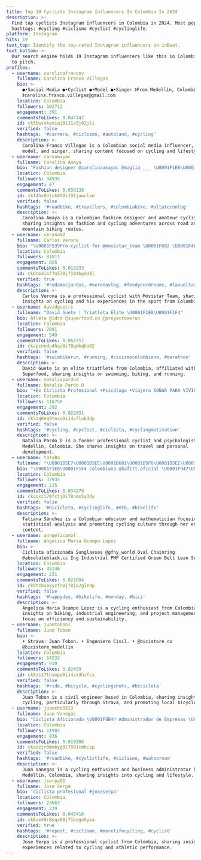 ```yaml
---
title: Top 10 Cyclists Instagram Influencers In Colombia In 2024
description: >-
  Find top cyclists Instagram influencers in Colombia in 2024. Most popular
  hashtags: #cycling #ciclismo #cyclist #cyclinglife.
platform: Instagram
hits: 19
text_top: Identify the top-rated Instagram influencers on inBeat.
text_bottom: >-
  Our search engine holds 19 Instagram influencers like this in Colombia for you
  to pitch.
profiles:
  - username: carolinafrancov
    fullname: Carolina Franco Villegas
    bio: >-
      ●•Social Media ●•Cyclist ●•Model ●•Singer 》From Medellín, Colombia
      》carolina.franco.villegas@gmail.com
    location: Colombia
    followers: 102712
    engagement: 391
    commentsToLikes: 0.047147
    id: ck5bwvxkemiqi0i11a3j02jli
    verified: false
    hashtags: '#carrera, #ciclismo, #autoland, #cycling'
    description: >-
      Carolina Franco Villegas is a Colombian social media influencer, cyclist,
      model, and singer, sharing content focused on cycling and lifestyle.
  - username: caroamayac
    fullname: Carolina Amaya
    bio: "Fashion designer @carolinaamayac @maglia____ \U0001F1E8\U0001F1F4Amateur cyclist \U0001F6B2 Ruta ⛰Mtb |"
    location: Colombia
    followers: 94935
    engagement: 67
    commentsToLikes: 0.036138
    id: ck14hx0ntck8t0i191jawclxe
    verified: false
    hashtags: '#roadbike, #travellers, #colombiabike, #altatecnolog'
    description: >-
      Carolina Amaya is a Colombian fashion designer and amateur cyclist,
      sharing insights on fashion and cycling adventures across road and
      mountain biking routes.
  - username: verona92
    fullname: Carlos Verona
    bio: "\U0001F539Pro-cyclist for @movistar_team \U0001F6B2 \U0001F467\U0001F3FC Berta\U0001F466\U0001F3FC Leo \U0001F476\U0001F3FB Nina ❤️ @estherfcasasola"
    location: Colombia
    followers: 81811
    engagement: 655
    commentsToLikes: 0.012933
    id: ck6tmdibf7n570j7184bpdd8l
    verified: true
    hashtags: '#rodamosjuntos, #veronavlog, #feedyourdreams, #lavuelta20'
    description: >-
      Carlos Verona is a professional cyclist with Movistar Team, sharing
      insights on cycling and his experiences in the sport from Colombia.
  - username: davidguetri
    fullname: "David Guete | Triatleta Elite \U0001F1E8\U0001F1F4"
    bio: Atleta @idrd @superfood.co @proyectowerun
    location: Colombia
    followers: 7891
    engagement: 549
    commentsToLikes: 0.062757
    id: ckapcnndu4haz0i78qmkqha02
    verified: false
    hashtags: '#swimbikerun, #running, #cicismocolombiano, #marathon'
    description: >-
      David Guete is an elite triathlete from Colombia, affiliated with IDRD and
      Superfood, sharing insights on swimming, biking, and running.
  - username: nataliapardod
    fullname: Natalia Pardo D
    bio: "•Ex Ciclista Profesional •Psicóloga •Viajera SOÑAR PARA VIVIR\U0001F497 \U0001F4CDMedellin- \U0001F1E8\U0001F1F4 Sígueme en FB\U0001F447\U0001F3FD"
    location: Colombia
    followers: 118750
    engagement: 292
    commentsToLikes: 0.022031
    id: ck5zq0eq9toxq0i14v7lu64dp
    verified: false
    hashtags: '#cycling, #cyclist, #ciclista, #cyclingmotivation'
    description: >-
      Natalia Pardo D is a former professional cyclist and psychologist based in
      Medellin, Colombia. She shares insights on travel and personal
      development.
  - username: taty8a
    fullname: "\U0001D5E7\U0001D5EE\U0001D601\U0001D5F6\U0001D5EE\U0001D5FB\U0001D5EE \U0001D5E6á\U0001D5FB\U0001D5F0\U0001D5F5\U0001D5F2\U0001D607"
    bio: "\U0001F1E8\U0001F1F4 Colombiana @kafitt.oficial \U0001F947\U0001D60A\U0001D619\U0001D610 \U0001D614\U0001D622\U0001D634\U0001D635\U0001D626\U0001D633 2015 \U0001F947ℓ'єтαρє 2018 \U0001F947\U0001D60E\U0001D633\U0001D622\U0001D62F \U0001D60D\U0001D630\U0001D62F\U0001D625\U0001D630 \U0001D60A\U0001D62A\U0001D636\U0001D625\U0001D622\U0001D625 \U0001D614\U0001D636\U0001D634\U0001D62A\U0001D624\U0001D622\U0001D62D \U0001F469\U0001F3FC‍\U0001F4BB Matemática y Estadística ❤️ Felicidad \U0001F6B2"
    location: Colombia
    followers: 37935
    engagement: 225
    commentsToLikes: 0.034279
    id: ckaoxz179fctj0i78nms5y3dy
    verified: false
    hashtags: '#bicicleta, #cyclinglife, #mtb, #bikelife'
    description: >-
      Tatiana Sánchez is a Colombian educator and mathematician focusing on
      statistical analysis and promoting cycling culture through her engaging
      content.
  - username: anngelicamol
    fullname: Angelica Maria Ocampo Lopez
    bio: >-
      Ciclista aficionada Sunglasses @gfny_world Oval Chainring
      @absoluteblack.cc Ing Industrial PMP Certified Green Belt Lean Service
    location: Colombia
    followers: 45146
    engagement: 231
    commentsToLikes: 0.021694
    id: ck8tcbxbkyzfc0j78jo2gledp
    verified: false
    hashtags: '#happyday, #bikelife, #monday, #bici'
    description: >-
      Angelica Maria Ocampo Lopez is a cycling enthusiast from Colombia, sharing
      insights on biking, industrial engineering, and project management with a
      focus on efficiency and sustainability.
  - username: juantobon1
    fullname: Juan Tobon
    bio: >-
      • Strava: Juan Tobon. • Ingeniero Civil. • @bicistore_co
      @bicistore_medellin
    location: Colombia
    followers: 14233
    engagement: 910
    commentsToLikes: 0.02459
    id: ck5zs17thxmpe0i14zx3hzfcx
    verified: false
    hashtags: '#ride, #bicycle, #cyclingshots, #bicicleta'
    description: >-
      Juan Tobon is a civil engineer based in Colombia, sharing insights on
      cycling, particularly through Strava, and promoting local bicycle stores.
  - username: juancho0313
    fullname: Juan Vanegas
    bio: "Ciclista Aficionado \U0001F6B4‍♂️ Administrador de Empresas \U0001F468‍\U0001F4BB Medellín \U0001F1E8\U0001F1F4 @ciclista_scalatore"
    location: Colombia
    followers: 11983
    engagement: 836
    commentsToLikes: 0.019206
    id: ckaozjr8mm6yg0i7891cmkcpp
    verified: false
    hashtags: '#roadbike, #cyclistlife, #ciclismo, #wahooroam'
    description: >-
      Juan Vanegas is a cycling enthusiast and business administrator based in
      Medellín, Colombia, sharing insights into cycling and lifestyle.
  - username: jserpa01
    fullname: Jose Serpa
    bio: 'Ciclista profesional #joseserpa'
    location: Colombia
    followers: 23663
    engagement: 239
    commentsToLikes: 0.045416
    id: ck6ue49r8oqx60j71bxgo5yxa
    verified: true
    hashtags: '#repost, #ciclismo, #morelifecycling, #cyclist'
    description: >-
      Jose Serpa is a professional cyclist from Colombia, sharing insights and
      experiences related to cycling and athletic performance.
---
```


